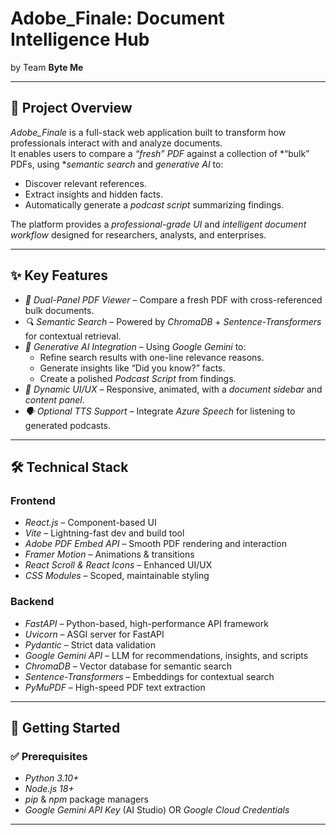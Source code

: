 # Adobe_Finale: Document Intelligence Hub  
by Team **Byte Me**  

---

## 📖 Project Overview  
*Adobe_Finale* is a full-stack web application built to transform how professionals interact with and analyze documents.  
It enables users to compare a *“fresh” PDF* against a collection of *“bulk” PDFs, using **semantic search* and *generative AI* to:  

- Discover relevant references.  
- Extract insights and hidden facts.  
- Automatically generate a *podcast script* summarizing findings.  

The platform provides a *professional-grade UI* and *intelligent document workflow* designed for researchers, analysts, and enterprises.  

---

## ✨ Key Features  
- *📑 Dual-Panel PDF Viewer* – Compare a fresh PDF with cross-referenced bulk documents.  
- *🔍 Semantic Search* – Powered by *ChromaDB* + *Sentence-Transformers* for contextual retrieval.  
- *🤖 Generative AI Integration* – Using *Google Gemini* to:  
  - Refine search results with one-line relevance reasons.  
  - Generate insights like “Did you know?” facts.  
  - Create a polished *Podcast Script* from findings.  
- *🎨 Dynamic UI/UX* – Responsive, animated, with a *document sidebar* and *content panel*.  
- *🗣️ Optional TTS Support* – Integrate *Azure Speech* for listening to generated podcasts.  

---

## 🛠️ Technical Stack  

### Frontend  
- *React.js* – Component-based UI  
- *Vite* – Lightning-fast dev and build tool  
- *Adobe PDF Embed API* – Smooth PDF rendering and interaction  
- *Framer Motion* – Animations & transitions  
- *React Scroll & React Icons* – Enhanced UI/UX  
- *CSS Modules* – Scoped, maintainable styling  

### Backend  
- *FastAPI* – Python-based, high-performance API framework  
- *Uvicorn* – ASGI server for FastAPI  
- *Pydantic* – Strict data validation  
- *Google Gemini API* – LLM for recommendations, insights, and scripts  
- *ChromaDB* – Vector database for semantic search  
- *Sentence-Transformers* – Embeddings for contextual search  
- *PyMuPDF* – High-speed PDF text extraction  

---

## 🚀 Getting Started  

### ✅ Prerequisites  
- *Python 3.10+*  
- *Node.js 18+*  
- *pip* & *npm* package managers  
- *Google Gemini API Key* (AI Studio) OR *Google Cloud Credentials*  

---
